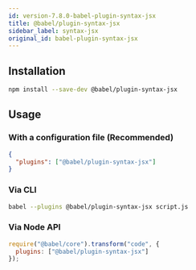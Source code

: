 ```yaml
---
id: version-7.8.0-babel-plugin-syntax-jsx
title: @babel/plugin-syntax-jsx
sidebar_label: syntax-jsx
original_id: babel-plugin-syntax-jsx
---
```


## Installation

```sh
npm install --save-dev @babel/plugin-syntax-jsx
```

## Usage

### With a configuration file (Recommended)

```json
{
  "plugins": ["@babel/plugin-syntax-jsx"]
}
```

### Via CLI

```sh
babel --plugins @babel/plugin-syntax-jsx script.js
```

### Via Node API

```javascript
require("@babel/core").transform("code", {
  plugins: ["@babel/plugin-syntax-jsx"]
});
```

